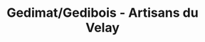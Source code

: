 ---
title: "Gedimat/Gedibois - Artisans du Velay"
url: /brives-charensac/gedimat-gedibois-artisans-du-velay/
shop: à faire soi-même
---